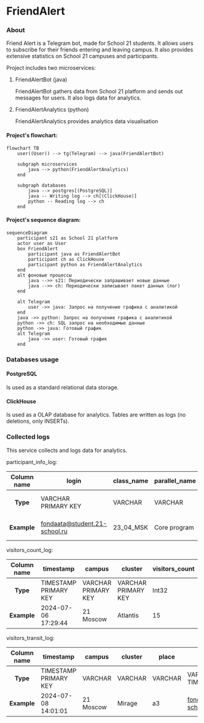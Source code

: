 # FriendAlert

### About

Friend Alert is a Telegram bot, made for School 21 students.
It allows users to subscribe for their friends entering and leaving campus.
It also provides extensive statistics on School 21 campuses and participants.

Project includes two microservices:
1. FriendAlertBot (java)
   
    FriendAlertBot gathers data from School 21 platform and sends out messages for users.
    It also logs data for analytics.

2. FriendAlertAnalytics (python)

    FriendAlertAnalytics provides analytics data visualisation

#### Project's flowchart:
```mermaid
flowchart TB
    user((User)) --> tg(Telegram) --> java(FriendAlertBot)
    
    subgraph microservices
        java --> python(FriendAlertAnalytics)
    end
    
    subgraph databases
        java --> postgres[(PostgreSQL)]
        java -- Writing log --> ch[(ClickHouse)]
        python -- Reading log --> ch
    end
```

#### Project's sequence diagram:
```mermaid
sequenceDiagram
    participant s21 as School 21 platform
    actor user as User
    box FriendAlert
        participant java as FriendAlertBot
        participant ch as ClickHouse
        participant python as FriendAlertAnalytics
    end
    alt фоновые процессы
        java -->> s21: Периодически запрашивает новые данные
        java -->> ch: Периодически записывает пакет данных (лог)
    end

    alt Telegram
        user ->> java: Запрос на получение графика с аналитикой
    end
    java ->> python: Запрос на получение графика с аналитикой
    python ->> ch: SQL запрос на необходимые данные
    python ->> java: Готовый график
    alt Telegram
        java ->> user: Готовый график
    end
```

### Databases usage

#### PostgreSQL

Is used as a standard relational data storage.

#### ClickHouse

Is used as a OLAP database for analytics. Tables are written as logs (no deletions, only INSERTs).

### Collected logs

This service collects and logs data for analytics.

participant_info_log:

| Column name | login                         | class_name | parallel_name | exp_value | level | exp_to_next_level | campus    | status                                                               | updated_At          |
|:-----------:|-------------------------------|------------|---------------|-----------|-------|-------------------|-----------|----------------------------------------------------------------------|---------------------|
|  **Type**   | VARCHAR<br/>PRIMARY KEY       | VARCHAR    | VARCHAR       | Int32     | Int32 | Int32             | VARCHAR   | VARCHAR<br/>'ACTIVE'/'BLOCKED'/<br/>/'EXPELLED'/'TEMPORARY_BLOCKING' | TIMESTAMP           |
| **Example** | fondaata@student.21-school.ru | 23_04_MSK  | Core program  | 12310     | 10    | 1189              | 21 Moscow | ACTIVE                                                               | 2024-07-08 19:59:43 |

visitors_count_log:

| Column name | timestamp                 | campus                  | cluster                 | visitors_count |
|:-----------:|---------------------------|-------------------------|-------------------------|----------------|
|  **Type**   | TIMESTAMP<br/>PRIMARY KEY | VARCHAR<br/>PRIMARY KEY | VARCHAR<br/>PRIMARY KEY | Int32          |
| **Example** | 2024-07-06 17:29:44       | 21 Moscow               | Atlantis                | 15             |

visitors_transit_log:

| Column name | timestamp                 | campus    | cluster | place   | login                         | direction                        |
|:-----------:|---------------------------|-----------|---------|---------|-------------------------------|----------------------------------|
|  **Type**   | TIMESTAMP<br/>PRIMARY KEY | VARCHAR   | VARCHAR | VARCHAR | VARCHAR<br/>TIMESTAMP         | VARCHAR<br/>'ENTERING'/'LEAVING' |
| **Example** | 2024-07-08 14:01:01       | 21 Moscow | Mirage  | a3      | fondaata@student.21-school.ru | ENTERING                         |
